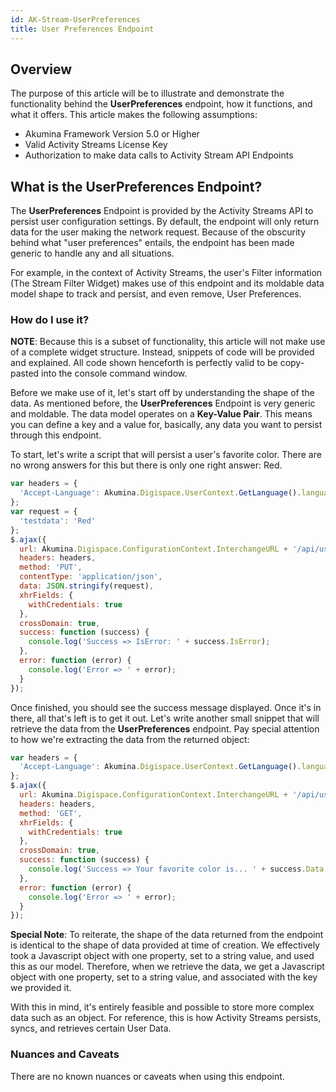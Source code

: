 ```yaml
---
id: AK-Stream-UserPreferences
title: User Preferences Endpoint
---
```



## Overview

The purpose of this article will be to illustrate and demonstrate the functionality behind the **UserPreferences** endpoint, how it functions, and what it offers. This article makes the following assumptions:

* Akumina Framework Version 5.0 or Higher
* Valid Activity Streams License Key
* Authorization to make data calls to Activity Stream API Endpoints


## What is the UserPreferences Endpoint?

The **UserPreferences** Endpoint is provided by the Activity Streams API to persist user configuration settings. By default, the endpoint will only return data for the user making the network request. Because of the obscurity behind what "user preferences" entails, the endpoint has been made generic to handle any and all situations.

For example, in the context of Activity Streams, the user's Filter information (The Stream Filter Widget) makes use of this endpoint and its moldable data model shape to track and persist, and even remove, User Preferences.


### How do I use it?

**NOTE**: Because this is a subset of functionality, this article will not make use of a complete widget structure. Instead, snippets of code will be provided and explained. All code shown henceforth is perfectly valid to be copy-pasted into the console command window.

Before we make use of it, let's start off by understanding the shape of the data. As mentioned before, the **UserPreferences** Endpoint is very generic and moldable. The data model operates on a **Key-Value Pair**. This means you can define a key and a value for, basically, any data you want to persist through this endpoint.

To start, let's write a script that will persist a user's favorite color. There are no wrong answers for this but there is only one right answer: Red.

```javascript
var headers = {
  'Accept-Language': Akumina.Digispace.UserContext.GetLanguage().languageId.toString()
};
var request = {
  'testdata': 'Red'
};
$.ajax({
  url: Akumina.Digispace.ConfigurationContext.InterchangeURL + '/api/userpreferences',
  headers: headers,
  method: 'PUT',
  contentType: 'application/json',
  data: JSON.stringify(request),
  xhrFields: {
    withCredentials: true
  },
  crossDomain: true,
  success: function (success) {
    console.log('Success => IsError: ' + success.IsError);
  },
  error: function (error) {
    console.log('Error => ' + error);
  }
});
```

Once finished, you should see the success message displayed. Once it's in there, all that's left is to get it out. Let's write another small snippet that will retrieve the data from the **UserPreferences** endpoint. Pay special attention to how we're extracting the data from the returned object:

```javascript
var headers = {
  'Accept-Language': Akumina.Digispace.UserContext.GetLanguage().languageId.toString()
};
$.ajax({
  url: Akumina.Digispace.ConfigurationContext.InterchangeURL + '/api/userpreferences',
  headers: headers,
  method: 'GET',
  xhrFields: {
    withCredentials: true
  },
  crossDomain: true,
  success: function (success) {
    console.log('Success => Your favorite color is... ' + success.Data.testdata + '!'); // Special note below!
  },
  error: function (error) {
    console.log('Error => ' + error);
  }
});
```

**Special Note**: To reiterate, the shape of the data returned from the endpoint is identical to the shape of data provided at time of creation. We effectively took a Javascript object with one property, set to a string value, and used this as our model. Therefore, when we retrieve the data, we get a Javascript object with one property, set to a string value, and associated with the key we provided it.

With this in mind, it's entirely feasible and possible to store more complex data such as an object. For reference, this is how Activity Streams persists, syncs, and retrieves certain User Data.


### Nuances and Caveats

There are no known nuances or caveats when using this endpoint.